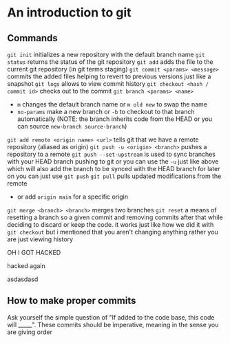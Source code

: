 # An introduction to git

## Commands

`git init` initializes a new repository with the default branch name
`git status` returns the status of the git repository
`git add` adds the file to the current git repository (in git terms staging)
`git commit <params> <message>` commits the added files helping to revert to previous versions just like a snapshot
`git logs` allows to view commit history
`git checkout <hash / commit id>` checks out to the commit
`git branch <params> <name>`

- `m` changes the default branch name or `m old new` to swap the name
- `no-params` make a new branch or `-b` to checkout to that branch automatically (NOTE: the branch inherits code from the HEAD or you can source `new-branch source-branch`)

`git add remote <origin name> <url>` tells git that we have a remote repository (aliased as origin)
`git push -u <origin> <branch>` pushes a repository to a remote
`git push --set-upstream` is used to sync branches with your HEAD branch pushing to git or you can use the `-u` just like above which will also add the branch to be synced with the HEAD branch
for later on you can just use `git push`
`git pull` pulls updated modifications from the remote

- or  add `origin main` for a specific origin

`git merge <branch> <branch>` merges two branches
`git reset` a means of resetting a branch so a given commit and removing commits after that while deciding to discard or keep the code. it works just like how we did it with `git checkout` but i mentioned that you aren't changing anything rather you are just viewing history

OH I GOT HACKED

hacked again

asdasdasd

## How to make proper commits

Ask yourself the simple question of "If added to the code base, this code will _____". These commits should be imperative, meaning in the sense you are giving order
